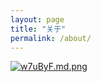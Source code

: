 ```yaml
---
layout: page
title: "关于"
permalink: /about/
---  
```



[![w7uByF.md.png](https://s1.ax1x.com/2020/09/20/w7uByF.md.png)](https://imgchr.com/i/w7uByF)